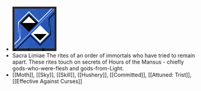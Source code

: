 - ![image.png](../assets/image_1701762699491_0.png)
- Sacra Limiae
  The rites of an order of immortals who have tried to remain apart. These rites touch on secrets of Hours of the Mansus - chiefly gods-who-were-flesh and gods-from-Light.
- [[Moth]], [[Sky]], [[Skill]], [[Hushery]], [[Committed]], [[Attuned: Trist]], [[Effective Against Curses]]